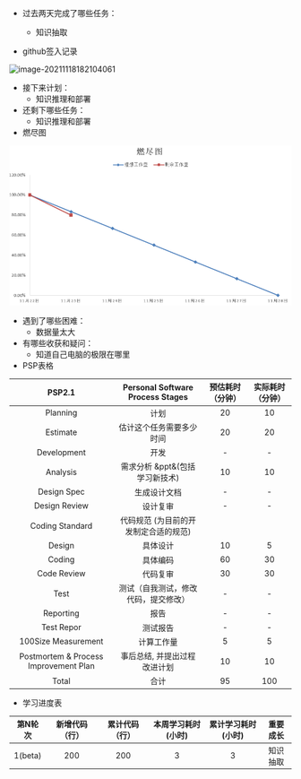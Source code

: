 - 过去两天完成了哪些任务： 
  - 知识抽取
  
- github签入记录

![image-20211118182104061](alpha6.assets/image-20211118182104061.png)

- 接下来计划： 
  - 知识推理和部署
- 还剩下哪些任务： 
  - 知识推理和部署
- 燃尽图

![image-20211122191536503](%CE%B21.assets/image-20211122191536503.png)

- 遇到了哪些困难： 
  - 数据量太大
- 有哪些收获和疑问： 
  - 知道自己电脑的极限在哪里
- PSP表格

|                PSP2.1                 |   Personal Software Process Stages    | 预估耗时（分钟） | 实际耗时（分钟） |
| :-----------------------------------: | :-----------------------------------: | :--------------: | :--------------: |
|               Planning                |                 计划                  |        20        |        10        |
|               Estimate                |       估计这个任务需要多少时间        |        20        |        20        |
|              Development              |                 开发                  |        -         |        -         |
|               Analysis                |    需求分析 &ppt&(包括学习新技术)     |        10        |        10        |
|              Design Spec              |             生成设计文档              |        -         |        -         |
|             Design Review             |               设计复审                |        -         |        -         |
|            Coding Standard            | 代码规范 (为目前的开发制定合适的规范) |                  |                  |
|                Design                 |               具体设计                |        10        |        5         |
|                Coding                 |               具体编码                |        60        |        30        |
|              Code Review              |               代码复审                |        30        |        30        |
|                 Test                  | 测试（自我测试，修改代码，提交修改）  |        -         |        -         |
|               Reporting               |                 报告                  |        -         |        -         |
|              Test Repor               |               测试报告                |        -         |        -         |
|          100Size Measurement          |              计算工作量               |        5         |        5         |
| Postmortem & Process Improvement Plan |     事后总结, 并提出过程改进计划      |        10        |        10        |
|                 Total                 |                 合计                  |        95        |       100        |

- 学习进度表

| 第N轮次 | 新增代码（行） | 累计代码（行） | 本周学习耗时(小时) | 累计学习耗时(小时) | 重要成长 |
| :-----: | :------------: | :------------: | :----------------: | :----------------: | :------: |
| 1(beta) |      200       |      200       |         3          |         3          | 知识抽取 |